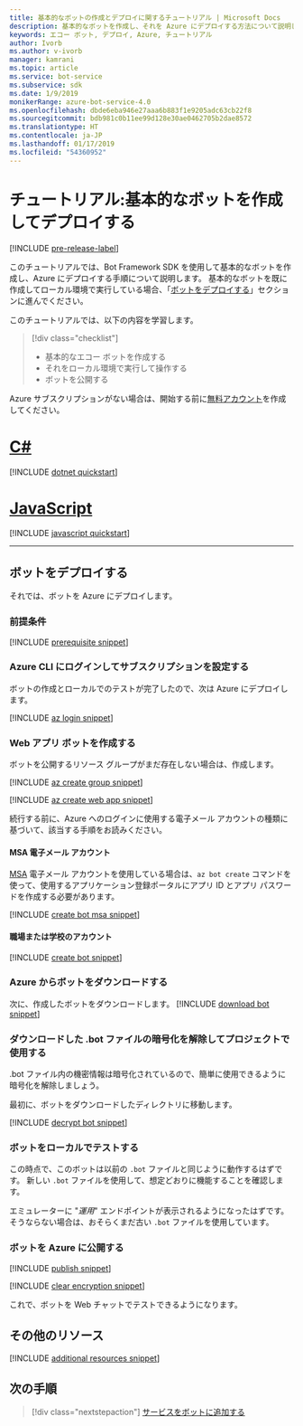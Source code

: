 ```yaml
---
title: 基本的なボットの作成とデプロイに関するチュートリアル | Microsoft Docs
description: 基本的なボットを作成し、それを Azure にデプロイする方法について説明します。
keywords: エコー ボット, デプロイ, Azure, チュートリアル
author: Ivorb
ms.author: v-ivorb
manager: kamrani
ms.topic: article
ms.service: bot-service
ms.subservice: sdk
ms.date: 1/9/2019
monikerRange: azure-bot-service-4.0
ms.openlocfilehash: dbde6eba946e27aaa6b883f1e9205adc63cb22f8
ms.sourcegitcommit: bdb981c0b11ee99d128e30ae0462705b2dae8572
ms.translationtype: HT
ms.contentlocale: ja-JP
ms.lasthandoff: 01/17/2019
ms.locfileid: "54360952"
---
```

# <a name="tutorial-create-and-deploy-a-basic-bot"></a>チュートリアル:基本的なボットを作成してデプロイする

[!INCLUDE [pre-release-label](../includes/pre-release-label.md)]

このチュートリアルでは、Bot Framework SDK を使用して基本的なボットを作成し、Azure にデプロイする手順について説明します。 基本的なボットを既に作成してローカル環境で実行している場合、「[ボットをデプロイする](#deploy-your-bot)」セクションに進んでください。

このチュートリアルでは、以下の内容を学習します。

> [!div class="checklist"]
> * 基本的なエコー ボットを作成する
> * それをローカル環境で実行して操作する
> * ボットを公開する

Azure サブスクリプションがない場合は、開始する前に[無料アカウント](https://azure.microsoft.com/free/?WT.mc_id=A261C142F)を作成してください。

# <a name="ctabcsharp"></a>[C#](#tab/csharp)

[!INCLUDE [dotnet quickstart](~/includes/quickstart-dotnet.md)]

# <a name="javascripttabjavascript"></a>[JavaScript](#tab/javascript)

[!INCLUDE [javascript quickstart](~/includes/quickstart-javascript.md)]

---

## <a name="deploy-your-bot"></a>ボットをデプロイする

それでは、ボットを Azure にデプロイします。

### <a name="prerequisites"></a>前提条件

[!INCLUDE [prerequisite snippet](~/includes/deploy/snippet-prerequisite.md)]

### <a name="login-to-azure-cli-and-set-your-subscription"></a>Azure CLI にログインしてサブスクリプションを設定する

ボットの作成とローカルでのテストが完了したので、次は Azure にデプロイします。

[!INCLUDE [az login snippet](~/includes/deploy/snippet-az-login.md)]

### <a name="create-a-web-app-bot"></a>Web アプリ ボットを作成する

ボットを公開するリソース グループがまだ存在しない場合は、作成します。

[!INCLUDE [az create group snippet](~/includes/deploy/snippet-az-create-group.md)]

[!INCLUDE [az create web app snippet](~/includes/deploy/snippet-create-web-app.md)]

続行する前に、Azure へのログインに使用する電子メール アカウントの種類に基づいて、該当する手順をお読みください。

#### <a name="msa-email-account"></a>MSA 電子メール アカウント

[MSA](https://en.wikipedia.org/wiki/Microsoft_account) 電子メール アカウントを使用している場合は、`az bot create` コマンドを使って、使用するアプリケーション登録ポータルにアプリ ID とアプリ パスワードを作成する必要があります。

[!INCLUDE [create bot msa snippet](~/includes/deploy/snippet-create-bot-msa.md)]

#### <a name="business-or-school-account"></a>職場または学校のアカウント

[!INCLUDE [create bot snippet](~/includes/deploy/snippet-create-bot.md)]

### <a name="download-the-bot-from-azure"></a>Azure からボットをダウンロードする

次に、作成したボットをダウンロードします。 
[!INCLUDE [download bot snippet](~/includes/deploy/snippet-download-bot.md)]

### <a name="decrypt-the-downloaded-bot-file-and-use-in-your-project"></a>ダウンロードした .bot ファイルの暗号化を解除してプロジェクトで使用する

.bot ファイル内の機密情報は暗号化されているので、簡単に使用できるように暗号化を解除しましょう。 

最初に、ボットをダウンロードしたディレクトリに移動します。

[!INCLUDE [decrypt bot snippet](~/includes/deploy/snippet-decrypt-bot.md)]

### <a name="test-your-bot-locally"></a>ボットをローカルでテストする

この時点で、このボットは以前の `.bot` ファイルと同じように動作するはずです。 新しい `.bot` ファイルを使用して、想定どおりに機能することを確認します。

エミュレーターに "*運用*" エンドポイントが表示されるようになったはずです。 そうならない場合は、おそらくまだ古い `.bot` ファイルを使用しています。

### <a name="publish-your-bot-to-azure"></a>ボットを Azure に公開する

<!-- TODO: re-encrypt your .bot file? -->

[!INCLUDE [publish snippet](~/includes/deploy/snippet-publish.md)]

<!-- TODO: If we tell them to re-encrypt, this step is not necessary. -->

[!INCLUDE [clear encryption snippet](~/includes/deploy/snippet-clear-encryption.md)]

これで、ボットを Web チャットでテストできるようになります。

## <a name="additional-resources"></a>その他のリソース

[!INCLUDE [additional resources snippet](~/includes/deploy/snippet-additional-resources.md)]

## <a name="next-steps"></a>次の手順
> [!div class="nextstepaction"]
> [サービスをボットに追加する](bot-builder-tutorial-add-qna.md)

